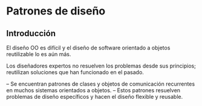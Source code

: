 # Patrones de diseño

## Introducción

El diseño OO es difícil y el diseño de software orientado a objetos reutilizable lo es aún más.

Los diseñadores expertos no resuelven los problemas desde sus principios; reutilizan soluciones que han funcionado en el pasado.

– Se encuentran patrones de clases y objetos de comunicación recurrentes en muchos sistemas orientados a objetos.
– Estos patrones resuelven problemas de diseño específicos y hacen el diseño flexible y reusable.






